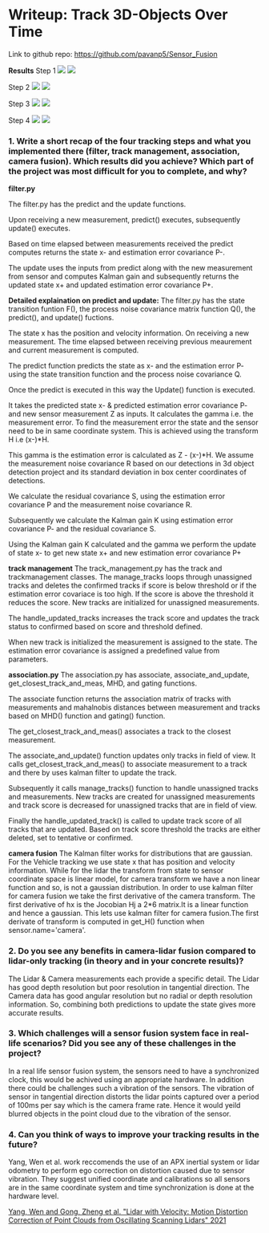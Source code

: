 # Writeup: Track 3D-Objects Over Time

Link to github repo: https://github.com/pavanp5/Sensor_Fusion


**Results**
Step 1
<img src="img/output/step 1_rmse.PNG"/>
<img src="img/output/step 1_tracking.PNG"/>

Step 2
<img src="img/output/step 2_rmse.PNG"/>
<img src="img/output/step 2_tracking.PNG"/>

Step 3
<img src="img/output/step 3_rmse.PNG"/>
<img src="img/output/step 3_tracking.PNG"/>

Step 4
<img src="img/output/step 4_rmse.PNG"/>
<img src="img/output/step 4_tracking.PNG"/>

### 1. Write a short recap of the four tracking steps and what you implemented there (filter, track management, association, camera fusion). Which results did you achieve? Which part of the project was most difficult for you to complete, and why?

**filter.py**

The filter.py has the predict and the update functions.

Upon receiving a new measurement, predict() executes, subsequently update() executes.

Based on time elapsed between measurements received the predict computes returns the state x- and estimation error covariance P-.

The update uses the inputs from predict along with the new measurement from sensor and computes Kalman gain and subsequently returns the updated state x+ and updated estimation error covariance P+.

**Detailed explaination on predict and update:**
The filter.py has the state transition funtion F(), the process noise covariance matrix function Q(), the predict(), and update() fuctions.

The state x has the position and velocity information.
On receiving a new measurement. The time elapsed between receiving previous meaurement and current measurement is computed.

The predict function predicts the state as x- and the estimation error P- using the state transition function and the process noise covariance Q.

Once the predict is executed in this way the Update() function is executed. 

It takes the predicted state x- & predicted estimation error covariance P- and new sensor measurement Z as inputs.
It calculates the gamma i.e. the measurement error. To find the measurement error the state and the sensor need to be in same coordinate system. This is achieved using the transform H i.e (x-)*H.

This gamma is the estimation error is calculated as Z - (x-)*H.
We assume the measurement noise covariance R based on our detections in 3d object detection project and its standard deviation in box center coordinates of detections.

We calculate the residual covariance S, using the estimation error covariance P and the measurement noise covariance R.

Subsequently we calculate the Kalman gain K using estimation error covariance P- and the residual covariance S. 

Using the Kalman gain K calculated and the gamma we perform the update of state x- to get new state x+ and new estimation error covariance P+


**track management**
The track_management.py has the track and trackmanagement classes. 
The manage_tracks loops through unassigned tracks and deletes the confirmed tracks if score is below threshold or if the estimation error covariace is too high. If the score is above the threshold it reduces the score. New tracks are initialized for unassigned measurements.

The handle_updated_tracks increases the track score and updates the track status to confirmed based on score and threshold defined.

When new track is initialized the measurement is assigned to the state. The estimation error covariance is assigned a predefined value from parameters.

**association.py**
The association.py has
associate, associate_and_update, get_closest_track_and_meas, MHD, and gating functions.

The associate function returns the association matrix of tracks with measurements and mahalnobis distances between measurement and tracks based on MHD() function and gating() function.

The get_closest_track_and_meas() associates a track to the closest measurement. 

The associate_and_update() function updates only tracks in field of view. It calls get_closest_track_and_meas() to associate measurement to a track and there by uses kalman filter to update the track. 

Subsequently it calls manage_tracks() function to handle unassigned tracks and measurements. New tracks are created for unassigned measurements and track score is decreased for unassigned tracks that are in field of view.

Finally the handle_updated_track() is called to update track score of all tracks that are updated. Based on track score threshold the tracks are either deleted, set to tentative or confirmed.

**camera fusion**
The Kalman filter works for distributions that are gaussian. For the Vehicle tracking we use state x that has position and velocity information. While for the lidar the transform from state to sensor coordinate space is linear model, for camera transform we have a non linear function and so, is not a gaussian distribution. In order to use kalman filter for camera fusion we take the first derivative of the camera transform. The first derivative of hx is the Jocobian Hj a 2*6 matrix.It is a linear function and hence a gaussian. This lets use kalman filter for camera fusion.The first derivate of transform is computed in get_H() function when sensor.name='camera'.



### 2. Do you see any benefits in camera-lidar fusion compared to lidar-only tracking (in theory and in your concrete results)? 
The Lidar & Camera measurements each provide a specific detail. The Lidar has good depth resolution but poor  resolution in tangential direction. The Camera data has good angular resolution but no radial or depth resolution information. So, combining both predictions to update the state gives more accurate results.

### 3. Which challenges will a sensor fusion system face in real-life scenarios? Did you see any of these challenges in the project?
In a real life sensor fusion system, the sensors need to have a synchronized clock, this would be achived using an appropriate hardware. In addition there could be challenges such a vibration of the sensors. The vibration of sensor in tangential direction distorts the lidar points captured over a period of 100ms per say which is the camera frame rate. Hence it would yeild blurred objects in the point cloud due to the vibration of the sensor. 


### 4. Can you think of ways to improve your tracking results in the future?
Yang, Wen et al. work reccomends the use of an APX inertial system or lidar odometry to perform ego correction on distortion caused due to sensor vibration. They suggest unified coordinate and calibrations so all sensors are in the same coordinate system and time synchronization is done at the hardware level.   

[Yang, Wen and Gong, Zheng et al. "Lidar with Velocity: Motion Distortion Correction of Point Clouds from Oscillating Scanning Lidars"  2021](https://arxiv.org/abs/2111.09497)



